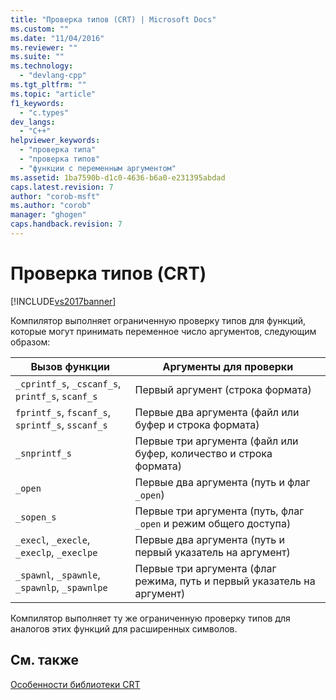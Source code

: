 ```yaml
---
title: "Проверка типов (CRT) | Microsoft Docs"
ms.custom: ""
ms.date: "11/04/2016"
ms.reviewer: ""
ms.suite: ""
ms.technology: 
  - "devlang-cpp"
ms.tgt_pltfrm: ""
ms.topic: "article"
f1_keywords: 
  - "c.types"
dev_langs: 
  - "C++"
helpviewer_keywords: 
  - "проверка типа"
  - "проверка типов"
  - "функции с переменным аргументом"
ms.assetid: 1ba7590b-d1c0-4636-b6a0-e231395abdad
caps.latest.revision: 7
author: "corob-msft"
ms.author: "corob"
manager: "ghogen"
caps.handback.revision: 7
---
```

# Проверка типов (CRT)
[!INCLUDE[vs2017banner](../assembler/inline/includes/vs2017banner.md)]

Компилятор выполняет ограниченную проверку типов для функций, которые могут принимать переменное число аргументов, следующим образом:  
  
|Вызов функции|Аргументы для проверки|  
|-------------------|----------------------------|  
|`_cprintf_s`, `_cscanf_s`, `printf_s`, `scanf_s`|Первый аргумент \(строка формата\)|  
|`fprintf_s`, `fscanf_s`, `sprintf_s`, `sscanf_s`|Первые два аргумента \(файл или буфер и строка формата\)|  
|`_snprintf_s`|Первые три аргумента \(файл или буфер, количество и строка формата\)|  
|`_open`|Первые два аргумента \(путь и флаг `_open`\)|  
|`_sopen_s`|Первые три аргумента \(путь, флаг `_open` и режим общего доступа\)|  
|`_execl`, `_execle`, `_execlp`, `_execlpe`|Первые два аргумента \(путь и первый указатель на аргумент\)|  
|`_spawnl`, `_spawnle`, `_spawnlp`, `_spawnlpe`|Первые три аргумента \(флаг режима, путь и первый указатель на аргумент\)|  
  
 Компилятор выполняет ту же ограниченную проверку типов для аналогов этих функций для расширенных символов.  
  
## См. также  
 [Особенности библиотеки CRT](../c-runtime-library/crt-library-features.md)